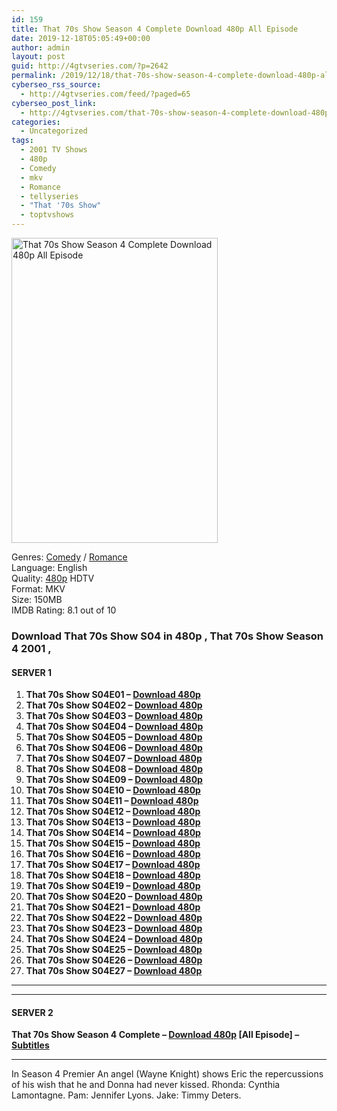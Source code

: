 ```yaml
---
id: 159
title: That 70s Show Season 4 Complete Download 480p All Episode
date: 2019-12-18T05:05:49+00:00
author: admin
layout: post
guid: http://4gtvseries.com/?p=2642
permalink: /2019/12/18/that-70s-show-season-4-complete-download-480p-all-episode/
cyberseo_rss_source:
  - http://4gtvseries.com/feed/?paged=65
cyberseo_post_link:
  - http://4gtvseries.com/that-70s-show-season-4-complete-download-480p-all-episode/
categories:
  - Uncategorized
tags:
  - 2001 TV Shows
  - 480p
  - Comedy
  - mkv
  - Romance
  - tellyseries
  - "That '70s Show"
  - toptvshows
---
```

<img loading="lazy" class="aligncenter" src="https://4.bp.blogspot.com/-hAJfWdcZ_bo/Xfmy_aArlmI/AAAAAAAAAhg/fPS-DH9o8scGK1PfA0p9i31VBEg2KbAngCK4BGAYYCw/s1600/That%2B70s%2BShow%2BSeason%2B4.jpg" alt="That 70s Show Season 4 Complete Download 480p All Episode" width="330" height="488" />

Genres:&nbsp;<a href="http://4gtvseries.com/tag/comedy/" data-wpel-link="internal">Comedy</a> / <a href="http://4gtvseries.com/tag/romance/" data-wpel-link="internal">Romance</a>  
Language: English  
Quality:&nbsp;<a href="http://4gtvseries.com/tag/480p/" data-wpel-link="internal">480p</a>&nbsp;HDTV  
Format: MKV  
Size: 150MB  
IMDB Rating: 8.1 out of 10

### **Download That 70s Show S04 in 480p , That 70s Show Season 4 2001 ,&nbsp;**

#### <span><strong>SERVER 1</strong></span>

  1. **That 70s Show S04E01 – <a href="http://slink.dl480p.xyz/Ua95" data-wpel-link="external" target="_blank" rel="nofollow external noopener noreferrer" class="wpel-icon-left"><i class="wpel-icon fa fa-download" aria-hidden="true"></i>Download 480p</a>**
  2. **That 70s Show S04E02 – <a href="http://slink.dl480p.xyz/fkDX5Hu" data-wpel-link="external" target="_blank" rel="nofollow external noopener noreferrer" class="wpel-icon-left"><i class="wpel-icon fa fa-download" aria-hidden="true"></i>Download 480p</a>**
  3. **That 70s Show S04E03 – <a href="http://slink.dl480p.xyz/Hj5L" data-wpel-link="external" target="_blank" rel="nofollow external noopener noreferrer" class="wpel-icon-left"><i class="wpel-icon fa fa-download" aria-hidden="true"></i>Download 480p</a>**
  4. **That 70s Show S04E04 – <a href="http://slink.dl480p.xyz/2fOMJ" data-wpel-link="external" target="_blank" rel="nofollow external noopener noreferrer" class="wpel-icon-left"><i class="wpel-icon fa fa-download" aria-hidden="true"></i>Download 480p</a>**
  5. **That 70s Show S04E05 – <a href="http://slink.dl480p.xyz/JdV5Ll" data-wpel-link="external" target="_blank" rel="nofollow external noopener noreferrer" class="wpel-icon-left"><i class="wpel-icon fa fa-download" aria-hidden="true"></i>Download 480p</a>**
  6. **That 70s Show S04E06 – <a href="http://slink.dl480p.xyz/N7lUvL" data-wpel-link="external" target="_blank" rel="nofollow external noopener noreferrer" class="wpel-icon-left"><i class="wpel-icon fa fa-download" aria-hidden="true"></i>Download 480p</a>**
  7. **That 70s Show S04E07 – <a href="http://slink.dl480p.xyz/2p4Kb" data-wpel-link="external" target="_blank" rel="nofollow external noopener noreferrer" class="wpel-icon-left"><i class="wpel-icon fa fa-download" aria-hidden="true"></i>Download 480p</a>**
  8. **That 70s Show S04E08 – <a href="http://slink.dl480p.xyz/OiTA" data-wpel-link="external" target="_blank" rel="nofollow external noopener noreferrer" class="wpel-icon-left"><i class="wpel-icon fa fa-download" aria-hidden="true"></i>Download 480p</a>**
  9. **That 70s Show S04E09 – <a href="http://slink.dl480p.xyz/L6CVh" data-wpel-link="external" target="_blank" rel="nofollow external noopener noreferrer" class="wpel-icon-left"><i class="wpel-icon fa fa-download" aria-hidden="true"></i>Download 480p</a>**
 10. **That 70s Show S04E10 – <a href="http://slink.dl480p.xyz/gxbG4" data-wpel-link="external" target="_blank" rel="nofollow external noopener noreferrer" class="wpel-icon-left"><i class="wpel-icon fa fa-download" aria-hidden="true"></i>Download 480p</a>**
 11. **That 70s Show S04E11 – <a href="http://slink.dl480p.xyz/GasOAZ" data-wpel-link="external" target="_blank" rel="nofollow external noopener noreferrer" class="wpel-icon-left"><i class="wpel-icon fa fa-download" aria-hidden="true"></i>Download 480p</a>**
 12. **That 70s Show S04E12 – <a href="http://slink.dl480p.xyz/Xr6nOdM6" data-wpel-link="external" target="_blank" rel="nofollow external noopener noreferrer" class="wpel-icon-left"><i class="wpel-icon fa fa-download" aria-hidden="true"></i>Download 480p</a>**
 13. **That 70s Show S04E13 – <a href="http://slink.dl480p.xyz/rJ3Hb" data-wpel-link="external" target="_blank" rel="nofollow external noopener noreferrer" class="wpel-icon-left"><i class="wpel-icon fa fa-download" aria-hidden="true"></i>Download 480p</a>**
 14. **That 70s Show S04E14 – <a href="http://slink.dl480p.xyz/xnDtX" data-wpel-link="external" target="_blank" rel="nofollow external noopener noreferrer" class="wpel-icon-left"><i class="wpel-icon fa fa-download" aria-hidden="true"></i>Download 480p</a>**
 15. **That 70s Show S04E15 – <a href="http://slink.dl480p.xyz/dSSPi" data-wpel-link="external" target="_blank" rel="nofollow external noopener noreferrer" class="wpel-icon-left"><i class="wpel-icon fa fa-download" aria-hidden="true"></i>Download 480p</a>**
 16. **That 70s Show S04E16 – <a href="http://slink.dl480p.xyz/KPtHCph" data-wpel-link="external" target="_blank" rel="nofollow external noopener noreferrer" class="wpel-icon-left"><i class="wpel-icon fa fa-download" aria-hidden="true"></i>Download 480p</a>**
 17. **That 70s Show S04E17 – <a href="http://slink.dl480p.xyz/ntRM4" data-wpel-link="external" target="_blank" rel="nofollow external noopener noreferrer" class="wpel-icon-left"><i class="wpel-icon fa fa-download" aria-hidden="true"></i>Download 480p</a>**
 18. **That 70s Show S04E18 – <a href="http://slink.dl480p.xyz/qmoVltpT" data-wpel-link="external" target="_blank" rel="nofollow external noopener noreferrer" class="wpel-icon-left"><i class="wpel-icon fa fa-download" aria-hidden="true"></i>Download 480p</a>**
 19. **That 70s Show S04E19 – <a href="http://slink.dl480p.xyz/GTXCcujT" data-wpel-link="external" target="_blank" rel="nofollow external noopener noreferrer" class="wpel-icon-left"><i class="wpel-icon fa fa-download" aria-hidden="true"></i>Download 480p</a>**
 20. **That 70s Show S04E20 – <a href="http://slink.dl480p.xyz/H1wJ" data-wpel-link="external" target="_blank" rel="nofollow external noopener noreferrer" class="wpel-icon-left"><i class="wpel-icon fa fa-download" aria-hidden="true"></i>Download 480p</a>**
 21. **That 70s Show S04E21 – <a href="http://slink.dl480p.xyz/WvZVEU" data-wpel-link="external" target="_blank" rel="nofollow external noopener noreferrer" class="wpel-icon-left"><i class="wpel-icon fa fa-download" aria-hidden="true"></i>Download 480p</a>**
 22. **That 70s Show S04E22 – <a href="http://slink.dl480p.xyz/uLwVea" data-wpel-link="external" target="_blank" rel="nofollow external noopener noreferrer" class="wpel-icon-left"><i class="wpel-icon fa fa-download" aria-hidden="true"></i>Download 480p</a>**
 23. **That 70s Show S04E23 – <a href="http://slink.dl480p.xyz/vjE7cLB" data-wpel-link="external" target="_blank" rel="nofollow external noopener noreferrer" class="wpel-icon-left"><i class="wpel-icon fa fa-download" aria-hidden="true"></i>Download 480p</a>**
 24. **That 70s Show S04E24 – <a href="http://slink.dl480p.xyz/z9iR17" data-wpel-link="external" target="_blank" rel="nofollow external noopener noreferrer" class="wpel-icon-left"><i class="wpel-icon fa fa-download" aria-hidden="true"></i>Download 480p</a>**
 25. **That 70s Show S04E25 – <a href="http://slink.dl480p.xyz/BAUCtu" data-wpel-link="external" target="_blank" rel="nofollow external noopener noreferrer" class="wpel-icon-left"><i class="wpel-icon fa fa-download" aria-hidden="true"></i>Download 480p</a>**
 26. **That 70s Show S04E26 – <a href="http://slink.dl480p.xyz/FGSkxdTk" data-wpel-link="external" target="_blank" rel="nofollow external noopener noreferrer" class="wpel-icon-left"><i class="wpel-icon fa fa-download" aria-hidden="true"></i>Download 480p</a>**
 27. **That 70s Show S04E27 – <a href="http://slink.dl480p.xyz/elbEG" data-wpel-link="external" target="_blank" rel="nofollow external noopener noreferrer" class="wpel-icon-left"><i class="wpel-icon fa fa-download" aria-hidden="true"></i>Download 480p</a>**

* * *

* * *

#### <span><strong>SERVER 2</strong></span>

**That 70s Show Season 4 Complete – <a href="http://dl480p.xyz/2708/" data-wpel-link="external" target="_blank" rel="nofollow external noopener noreferrer" class="wpel-icon-left"><i class="wpel-icon fa fa-download" aria-hidden="true"></i>Download 480p</a> [All Episode] – <a href="https://subscene.com/subtitles/that-70s-show-fourth-season" data-wpel-link="external" target="_blank" rel="nofollow external noopener noreferrer" class="wpel-icon-left"><i class="wpel-icon fa fa-download" aria-hidden="true"></i>Subtitles</a>**

* * *

In Season 4 Premier An angel (Wayne Knight) shows Eric the repercussions of his wish that he and Donna had never kissed. Rhonda: Cynthia Lamontagne. Pam: Jennifer Lyons. Jake: Timmy Deters.

<div align="center">
</div>